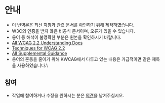 # 안내
* 이 번역본은 최신 지침과 관련 문서를 확인하기 위해 제작하였습니다.
* W3C의 인증을 받지 않은 비공식 문서이며, 오류가 있을 수 있습니다.
* 용어 등 해석이 불명확한 부분은 원본을 확인하시기 바랍니다.
 * [All WCAG 2.2 Understanding Docs](https://www.w3.org/WAI/WCAG22/Understanding/)
 * [Techniques for WCAG 2.2](https://www.w3.org/WAI/WCAG22/Techniques/)
 * [All Supplemental Guidance](https://www.w3.org/WAI/WCAG2/supplemental/)
* 용어의 혼동을 줄이기 위해 KWCAG에서 다루고 있는 내용은 가급적이면 같은 제목을 사용하였습니다.\

## 참여
* 작업에 참여하거나 수정을 원하시는 분은 [의견](https://github.com/a11ykr/wcag22-understanding/issues/new)을 남겨주십시오.